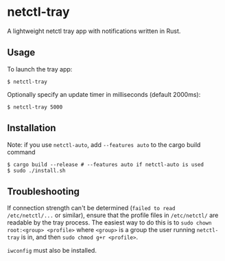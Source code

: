 # netctl-tray
A lightweight netctl tray app with notifications written in Rust.

## Usage

To launch the tray app:
```
$ netctl-tray
```
Optionally specify an update timer in milliseconds (default 2000ms):
```
$ netctl-tray 5000
```

## Installation

Note: if you use `netctl-auto`, add `--features auto` to the cargo build command

```
$ cargo build --release # --features auto if netctl-auto is used
$ sudo ./install.sh
```

## Troubleshooting

If connection strength can't be determined (`failed to read /etc/netctl/...` or
similar), ensure that the profile files in `/etc/netctl/` are readable by the
tray process. The easiest way to do this is to
`sudo chown root:<group> <profile>` where `<group>` is a group the user running
`netctl-tray` is in, and then `sudo chmod g+r <profile>`.

`iwconfig` must also be installed.

